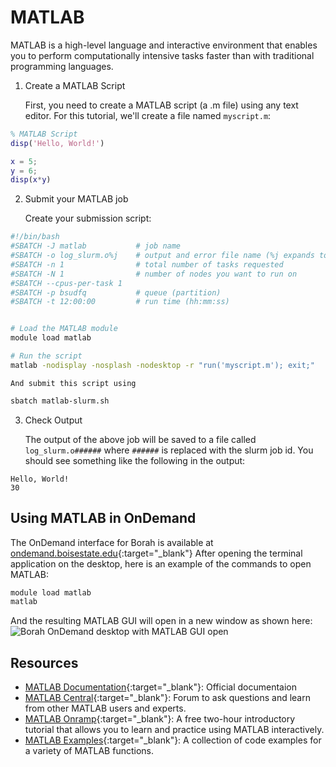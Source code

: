 # MATLAB

MATLAB is a high-level language and interactive environment that enables you to perform computationally intensive tasks faster than with traditional programming languages.

1. Create a MATLAB Script

    First, you need to create a MATLAB script (a .m file) using any text editor. For this tutorial, we'll create a file named `myscript.m`:
```matlab title="myscript.m"
% MATLAB Script
disp('Hello, World!')

x = 5;
y = 6;
disp(x*y)
```

2. Submit your MATLAB job

    Create your submission script:
```bash title="matlab-slurm.sh"
#!/bin/bash
#SBATCH -J matlab           # job name
#SBATCH -o log_slurm.o%j    # output and error file name (%j expands to jobID)
#SBATCH -n 1                # total number of tasks requested
#SBATCH -N 1                # number of nodes you want to run on
#SBATCH --cpus-per-task 1
#SBATCH -p bsudfq           # queue (partition)
#SBATCH -t 12:00:00         # run time (hh:mm:ss)


# Load the MATLAB module
module load matlab

# Run the script
matlab -nodisplay -nosplash -nodesktop -r "run('myscript.m'); exit;"
```

    And submit this script using
```bash
sbatch matlab-slurm.sh
```

3. Check Output

    The output of the above job will be saved to a file called `log_slurm.o######` where `######` is replaced with the slurm job id. You should see something like the following in the output:
```
Hello, World!
30
```

## Using MATLAB in OnDemand

The OnDemand interface for Borah is available at [ondemand.boisestate.edu](https://ondemand.boisestate.edu){:target="_blank"}
After opening the terminal application on the desktop, here is an example of the commands to open MATLAB:
```bash
module load matlab
matlab
```
And the resulting MATLAB GUI will open in a new window as shown here:
![Borah OnDemand desktop with MATLAB GUI open](../images/ood-desktop-matlab.png "Borah OnDemand desktop with MATLAB GUI open")

## Resources

- [MATLAB Documentation](https://www.mathworks.com/help/matlab/){:target="_blank"}: Official documentaion
- [MATLAB Central](https://www.mathworks.com/matlabcentral/){:target="_blank"}: Forum to ask questions and learn from other MATLAB users and experts.
- [MATLAB Onramp](https://www.mathworks.com/learn/tutorials/matlab-onramp.html){:target="_blank"}: A free two-hour introductory tutorial that allows you to learn and practice using MATLAB interactively.
- [MATLAB Examples](https://www.mathworks.com/examples/matlab){:target="_blank"}: A collection of code examples for a variety of MATLAB functions.
